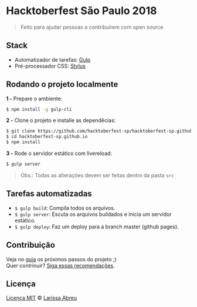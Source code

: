 ﻿# Hacktoberfest São Paulo 2018

> Feito para ajudar pessoas a contribuirem com open source

## Stack

- Automatizador de tarefas: [Gulp](http://gulpjs.com)
- Pré-processador CSS: [Stylus](http://stylus-lang.com/)

## Rodando o projeto localmente

**1 -** Prepare o ambiente:

```sh
$ npm install -g gulp-cli
```

**2 -** Clone o projeto e installe as dependêcias:

```sh
$ git clone https://github.com/hacktoberfest-sp/hacktoberfest-sp.github.io.git
$ cd hacktoberfest-sp.github.io
$ npm install
```

**3 -** Rode o servidor estático com livereload:

```sh
$ gulp server
```

> Obs.: Todas as alterações devem ser feitas dentro da pasta ```src```

## Tarefas automatizadas

- `$ gulp build`: Compila todos os arquivos.
- `$ gulp server`: Escuta os arquivos buildados e inicia um servidor estático.
- `$ gulp deploy`: Faz um deploy para a branch master (github pages).

## Contribuição

Veja no [guia](https://github.com/hacktoberfest-sp/hacktoberfest-sp.github.io/issues) os próximos passos do projeto ;)
<br>
Quer contrinuir? [Siga essas recomendações](https://github.com/hacktoberfest-sp/hacktoberfest-sp.github.io/blob/master/CONTRIBUTING.md).

## Licença

[Licença MIT](https://github.com/hacktoberfest-sp/hacktoberfest-sp.github.io/blob/master/LICENSE.md) © [Larissa Abreu](http://larissaabreu.github.io/)
